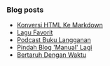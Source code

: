 ### Blog posts
<!-- BLOG-POST-LIST:START -->
- [Konversi HTML Ke Markdown](https://akherlan.github.io/konversi-html-ke-markdown/)
- [Lagu Favorit](https://akherlan.github.io/lagu-favorit/)
- [Podcast Buku Langganan](https://akherlan.github.io/podcast-buku-langganan/)
- [Pindah Blog 'Manual' Lagi](https://akherlan.github.io/pindah-blog-manual-lagi/)
- [Bertaruh Dengan Waktu](https://akherlan.github.io/bertaruh-dengan-waktu/)
<!-- BLOG-POST-LIST:END -->


<!-- ### Hi there 👋 -->

<!--
**akherlan/akherlan** is a ✨ _special_ ✨ repository because its `README.md` (this file) appears on your GitHub profile.

Here are some ideas to get you started:

- 🔭 I’m currently working on ...
- 🌱 I’m currently learning ...
- 👯 I’m looking to collaborate on ...
- 🤔 I’m looking for help with ...
- 💬 Ask me about ...
- 📫 How to reach me: ...
- 😄 Pronouns: ...
- ⚡ Fun fact: ...
-->
